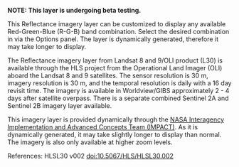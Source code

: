 **NOTE: This layer is undergoing beta testing.**

This Reflectance imagery layer can be customized to display any available Red-Green-Blue (R-G-B) band combination. Select the desired combination in via the Options panel. The layer is dynamically generated, therefore it may take longer to display.

The Reflectance imagery layer from Landsat 8 and 9/OLI product (L30) is available through the HLS project from the Operational Land Imager (OLI) aboard the Landsat 8 and 9 satellites. The sensor resolution is 30 m, imagery resolution is 30 m, and the temporal resolution is daily with a 16 day revisit time. The imagery is available in Worldview/GIBS approximately 2 - 4 days after satellite overpass. There is a separate combined Sentinel 2A and Sentinel 2B imagery layer available.

This imagery layer is provided dynamically through the [NASA Interagency Implementation and Advanced Concepts Team (IMPACT)](https://earthdata.nasa.gov/esds/impact). As it is dynamically generated, it may take slightly longer to display than normal. The imagery is also only available at higher zoom levels.

References: HLSL30 v002 [doi:10.5067/HLS/HLSL30.002](https://doi.org/10.5067/HLS/HLSL30.002)